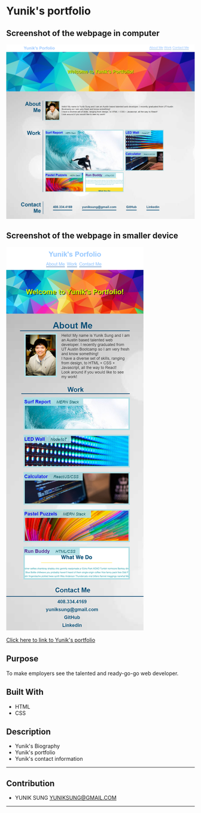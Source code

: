 # Yunik's portfolio

## Screenshot of the webpage in computer
![](/assets/images/computer.jpg)

## Screenshot of the webpage in smaller device
![](/assets/images/otherdevice.jpg)


[ Click here to link to Yunik's portfolio ](https://yuniksung.github.io/hireMe_ImGood/./)

## Purpose
To make employers see the talented and ready-go-go web developer. 

## Built With
* HTML
* CSS

## Description
* Yunik's Biography
* Yunik's portfolio
* Yunik's contact information


---
## Contribution
- YUNIK SUNG <YUNIKSUNG@GMAIL.COM>
---